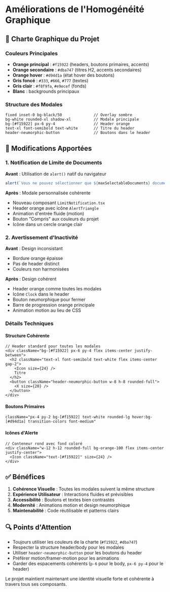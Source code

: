 # Améliorations de l'Homogénéité Graphique

## 🎨 Charte Graphique du Projet

### Couleurs Principales
- **Orange principal** : `#f15922` (headers, boutons primaires, accents)
- **Orange secondaire** : `#dba747` (titres H2, accents secondaires)
- **Orange hover** : `#d94d1a` (état hover des boutons)
- **Gris foncé** : `#333`, `#666`, `#777` (textes)
- **Gris clair** : `#f8f9fa`, `#e9ecef` (fonds)
- **Blanc** : backgrounds principaux

### Structure des Modales
```
fixed inset-0 bg-black/50              // Overlay sombre
bg-white rounded-xl shadow-xl          // Modale principale
bg-[#f15922] px-6 py-4                 // Header orange
text-xl font-semibold text-white       // Titre du header
header-neumorphic-button               // Boutons dans le header
```

## 📝 Modifications Apportées

### 1. Notification de Limite de Documents

**Avant** : Utilisation de `alert()` natif du navigateur
```javascript
alert(`Vous ne pouvez sélectionner que ${maxSelectableDocuments} document(s)...`);
```

**Après** : Modale personnalisée cohérente
- Nouveau composant `LimitNotification.tsx`
- Header orange avec icône `AlertTriangle`
- Animation d'entrée fluide (motion)
- Bouton "Compris" aux couleurs du projet
- Icône dans un cercle orange clair

### 2. Avertissement d'Inactivité

**Avant** : Design inconsistant
- Bordure orange épaisse
- Pas de header distinct
- Couleurs non harmonisées

**Après** : Design cohérent
- Header orange comme toutes les modales
- Icône `Clock` dans le header
- Bouton neumorphique pour fermer
- Barre de progression orange principale
- Animation motion au lieu de CSS

### Détails Techniques

#### Structure Cohérente
```tsx
// Header standard pour toutes les modales
<div className="bg-[#f15922] px-6 py-4 flex items-center justify-between">
  <h2 className="text-xl font-semibold text-white flex items-center gap-2">
    <Icon size={24} />
    Titre
  </h2>
  <button className="header-neumorphic-button w-8 h-8 rounded-full">
    <X size={20} />
  </button>
</div>
```

#### Boutons Primaires
```tsx
className="px-4 py-2 bg-[#f15922] text-white rounded-lg hover:bg-[#d94d1a] transition-colors font-medium"
```

#### Icônes d'Alerte
```tsx
// Conteneur rond avec fond coloré
<div className="w-12 h-12 rounded-full bg-orange-100 flex items-center justify-center">
  <Icon className="text-[#f15922]" size={24} />
</div>
```

## ✅ Bénéfices

1. **Cohérence Visuelle** : Toutes les modales suivent la même structure
2. **Expérience Utilisateur** : Interactions fluides et prévisibles
3. **Accessibilité** : Boutons et textes bien contrastés
4. **Modernité** : Animations motion et design neumorphique
5. **Maintenabilité** : Code réutilisable et patterns clairs

## 🔍 Points d'Attention

- Toujours utiliser les couleurs de la charte (`#f15922`, `#dba747`)
- Respecter la structure header/body pour les modales
- Utiliser `header-neumorphic-button` pour les boutons du header
- Préférer motion/framer-motion pour les animations
- Garder des espacements cohérents (`p-6` pour le body, `px-6 py-4` pour le header)

Le projet maintient maintenant une identité visuelle forte et cohérente à travers tous ses composants. 